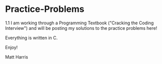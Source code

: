 # Practice-Problems
1.1
I am working through a Programming Textbook ("Cracking the Coding Interview") and will be posting
my solutions to the practice problems here! 

Everything is written in C.

Enjoy!

Matt Harris
